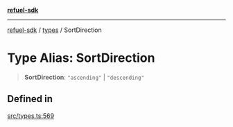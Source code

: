 [**refuel-sdk**](../../README.md)

***

[refuel-sdk](../../modules.md) / [types](../README.md) / SortDirection

# Type Alias: SortDirection

> **SortDirection**: `"ascending"` \| `"descending"`

## Defined in

[src/types.ts:569](https://github.com/refuel-ai/refuel-sdk/blob/61d30041216a525535e2edabde48af0f00ec66c9/src/types.ts#L569)
